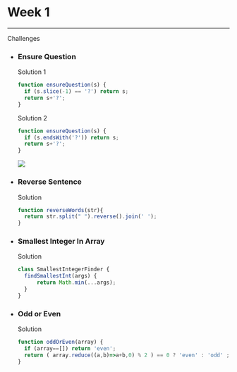 # Week 1

---

Challenges
+ ### Ensure Question   
  Solution 1  
  ```javascript
  function ensureQuestion(s) {
    if (s.slice(-1) == '?') return s;
    return s+'?';
  }
  ```
  Solution 2
  ```javascript
  function ensureQuestion(s) {
    if (s.endsWith('?')) return s;
    return s+'?';
  }
  ```
  ![](/christiansum/core-code-upskilling-readme/w1c1.png)

+ ### Reverse Sentence  
  Solution
  ```javascript
  function reverseWords(str){
    return str.split(" ").reverse().join(' ');
  }

+ ### Smallest Integer In Array  
  Solution
  ```javascript
  class SmallestIntegerFinder {
    findSmallestInt(args) {
        return Math.min(...args);
    }
  }
  ```
  
+ ### Odd or Even
  Solution
  ```javascript
  function oddOrEven(array) {
    if (array==[]) return 'even';
    return ( array.reduce((a,b)=>a+b,0) % 2 ) == 0 ? 'even' : 'odd' ; ;
  }
  ```